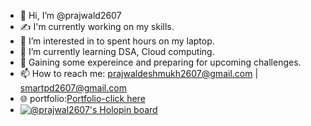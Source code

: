 - 👋 Hi, I’m @prajwald2607
- ✍️ I'm currently working on my skills.
- 👀 I’m interested in to spent hours on my laptop.
- 🌱 I’m currently learning DSA, Cloud computing.
- 💞️ Gaining some expereince and preparing for upcoming challenges.
- 📫 How to reach me: prajwaldeshmukh2607@gmail.com | smartpd2607@gmail.com
- 🌐 portfolio:[Portfolio-click here](https://bit.ly/PrajwalD-portfolio)
- [![@prajwal2607's Holopin board](https://holopin.me/prajwal2607)](https://holopin.io/@prajwal2607)

<!---
prajwald2607/prajwald2607 is a ✨ special ✨ repository because its `README.md` (this file) appears on your GitHub profile.
You can click the Preview link to take a look at your changes.
--->
